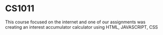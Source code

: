 # CS1011
This course focused on the internet and one of our assignments was creating an interest accumulator calculator using HTML, JAVASCRIPT, CSS
